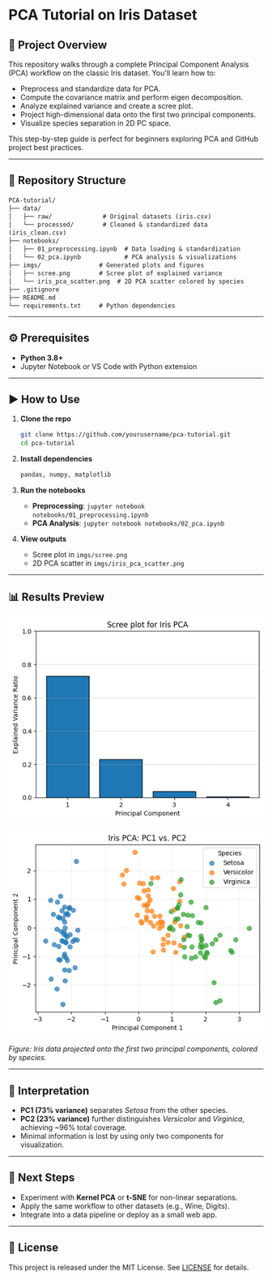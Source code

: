 # PCA Tutorial on Iris Dataset

## 🚀 Project Overview

This repository walks through a complete Principal Component Analysis (PCA) workflow on the classic Iris dataset. You'll learn how to:

* Preprocess and standardize data for PCA.
* Compute the covariance matrix and perform eigen decomposition.
* Analyze explained variance and create a scree plot.
* Project high-dimensional data onto the first two principal components.
* Visualize species separation in 2D PC space.

This step-by-step guide is perfect for beginners exploring PCA and GitHub project best practices.

---

## 📁 Repository Structure

```
PCA-tutorial/
├── data/
│   ├── raw/              # Original datasets (iris.csv)
│   └── processed/        # Cleaned & standardized data (iris_clean.csv)
├── notebooks/
│   ├── 01_preprocessing.ipynb  # Data loading & standardization
│   └── 02_pca.ipynb            # PCA analysis & visualizations
├── imgs/                # Generated plots and figures
│   ├── scree.png        # Scree plot of explained variance
│   └── iris_pca_scatter.png  # 2D PCA scatter colored by species
├── .gitignore
├── README.md
└── requirements.txt     # Python dependencies
```

---

## ⚙️ Prerequisites

* **Python 3.8+**
* Jupyter Notebook or VS Code with Python extension

---

## ▶️ How to Use

1. **Clone the repo**

   ```bash
   git clone https://github.com/yourusername/pca-tutorial.git
   cd pca-tutorial
   ```

2. **Install dependencies**

   ```bash
   pandas, numpy, matplotlib
   ```

3. **Run the notebooks**

   * **Preprocessing**: `jupyter notebook notebooks/01_preprocessing.ipynb`
   * **PCA Analysis**: `jupyter notebook notebooks/02_pca.ipynb`

4. **View outputs**

   * Scree plot in `imgs/scree.png`
   * 2D PCA scatter in `imgs/iris_pca_scatter.png`

---

## 📊 Results Preview

![Scree Plot](imgs/scree.png)

![PCA Scatter](imgs/iris_pca_scatter.png)

*Figure: Iris data projected onto the first two principal components, colored by species.*

---

## 📝 Interpretation

* **PC1 (73% variance)** separates *Setosa* from the other species.
* **PC2 (23% variance)** further distinguishes *Versicolor* and *Virginica*, achieving \~96% total coverage.
* Minimal information is lost by using only two components for visualization.

---

## 🔗 Next Steps

* Experiment with **Kernel PCA** or **t-SNE** for non-linear separations.
* Apply the same workflow to other datasets (e.g., Wine, Digits).
* Integrate into a data pipeline or deploy as a small web app.

---

## 📜 License

This project is released under the MIT License. See [LICENSE](LICENSE) for details.
